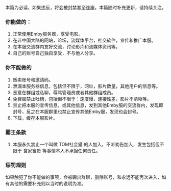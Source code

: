 本篇为必读，如果违反，将会被封禁甚至连座。本篇随时补充更新，请持续关注。

### 你能做的：

1. 正常使用Emby服务器，享受电影。
2. 在非中国大陆的网站，论坛，流媒体平台，社交软件，宣传和推广本服。
3. 在本服交流群内友好交流，讨论影片和流媒体资讯等。
4. 自己的账号自己独自享受，不与他人分享。

### 你不能做的

1. 贩卖账号和邀请码。
2. 泄漏本服务器信息，包括但不限于，网址，影片数量，其他用户的信息等。
3. 恶意在群组或私聊，辱骂管理员或者其他群组成员。
4. 免费服禁止吐槽，包括但不限于：速度慢，连接性差，影片不清晰等。
5. 禁止把本服的宣传信息，或其他信息，发到其他Emby服的交流群内，发现即封号，反之在本服群里也禁止宣传其他Emby服，发现也会封号。
6. 下载，缓存本服影片。

### 霸王条款

1. 本服永久禁止一个叫做 TOM社会猫 的人加入，不听劝告加入，发生包括但不限于 含家富贵 等事情本人不承担任何责任。

### 惩罚规则

如果触犯了你不能做的事项，会被踢出群聊，删除账号，和永远不能再次进入，如有其他的需要补充则以当时的说明为准。
